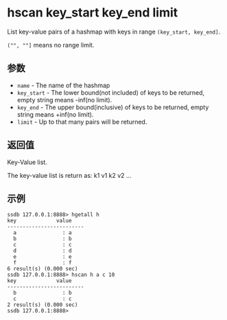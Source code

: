 # hscan key_start key_end limit

List key-value pairs of a hashmap with keys in range `(key_start, key_end]`.

`("", ""]` means no range limit.

## 参数

* `name` - The name of the hashmap
* `key_start` - The lower bound(not included) of keys to be returned, empty string means -inf(no limit).
* `key_end` - The upper bound(inclusive) of keys to be returned, empty string means +inf(no limit).
* `limit` - Up to that many pairs will be returned.

## 返回值

Key-Value list.

The key-value list is return as: k1 v1 k2 v2 ...

## 示例

	ssdb 127.0.0.1:8888> hgetall h
	key             value
	-------------------------
	  a               : a
	  b               : b
	  c               : c
	  d               : d
	  e               : e
	  f               : f
	6 result(s) (0.000 sec)
	ssdb 127.0.0.1:8888> hscan h a c 10
	key             value
	-------------------------
	  b               : b
	  c               : c
	2 result(s) (0.000 sec)
	ssdb 127.0.0.1:8888> 
